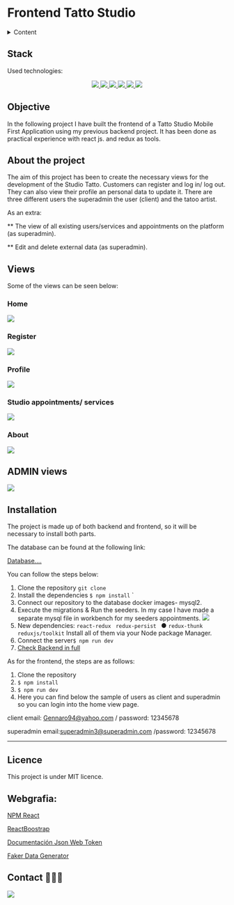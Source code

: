 # Frontend Tatto Studio

<details>
  <summary>Content</summary>
  <ol>
    <li><a href="#stack">Stack</a></li>
    <li><a href="#objective-">Objective</a></li>
    <li><a href="#about-the-project-🔎">About the project</a></li>
    <li><a href="#views">Views</a></li>
    <li><a href="#installation">Installation</a></li>
    <li><a href="#webgrafia">Webgrafia</a></li>
    <li><a href="#licence">Licence</a></li>
   <li><a href="#contacto">Contact</a></li>
  </ol>
</details>

## Stack

Used technologies:

<div align="center">

<a href="https://www.reactjs.com/">
    <img src= "https://img.shields.io/badge/React-20232A?style=for-the-badge&logo=react&logoColor=61DAFB"/>
</a>
 <a href="https://redux.js.org/">
    <img src= "https://user-images.githubusercontent.com/121863208/227808568-89a147ae-a047-4b1c-8065-9de44bd9bcb2.svg"/>
</a>
<a href="https://nodejs.org/en">
    <img src= "https://user-images.githubusercontent.com/121863208/227808607-7170e528-cc5d-4a04-a7ec-edfad90e2a1e.svg"/>
</a>
<a href="https://react-bootstrap.github.io/">
    <img src= "https://user-images.githubusercontent.com/121863208/227808594-021a15ab-7e14-454b-b977-4a5ade8287ed.svg"/>
</a>
<a href="https://developer.mozilla.org/es/docs/Web/CSS">
    <img src= "https://user-images.githubusercontent.com/121863208/227808642-a8dcfecb-74b9-4796-8b2b-7bfe5cf1b4ba.svg"/>
</a>
<a href="https://nextjs.org/">
    <img src= "https://user-images.githubusercontent.com/121863208/227808660-c8b59b3d-34bd-446f-83e1-8157f5a09b98.svg"/>
</a>
</div>

## Objective

In the following project I have built the frontend of a Tatto Studio Mobile First Application using my previous backend project. It has been done as practical experience with react js. and redux as tools.

## About the project

The aim of this project has been to create the necessary views for the development of the Studio Tatto. Customers can register and log in/ log out.
They can also view their profile an personal data to update it. There are three different users the superadmin the user (client) and the tatoo artist.

As an extra:

\*\* The view of all existing users/services and appointments on the platform (as superadmin).

\*\* Edit and delete external data (as superadmin).

## Views

Some of the views can be seen below:

### Home

<img src="./public/home.png">

### Register

<img src="./public/register.png">

### Profile

<img src="#">

### Studio appointments/ services

<img src="./public/services.png">

### About

<img src="./public/about.png">

## ADMIN views

<img src="./public/adminview.png">

## Installation

The project is made up of both backend and frontend, so it will be necessary to install both parts.

The database can be found at the following link:

[Database....]()

You can follow the steps below:

1. Clone the repository `git clone`
2. Install the dependencies `$ npm install` `
3. Connect our repository to the database docker images- mysql2.
4. Execute the migrations & Run the seeders. In my case I have made a separate mysql file in workbench for my seeders appointments. 
   <img src="./public/db.png">
5. New dependencies: `react-redux ` `redux-persist ` ● `redux-thunk `
   ` reduxjs/toolkit` Install all of them via your Node package Manager.
6. Connect the server`$ npm run dev`
7. <a href="https://github.com/Maricode-40/Studiotatto-backend"> Check Backend in full </a>

</a>

As for the frontend, the steps are as follows:

1. Clone the repository
2. `$ npm install`
3. `$ npm run dev`
4. Here you can find below the sample of users as client and superadmin so you can login into the home view page.

client email: Gennaro94@yahoo.com
/ password: 12345678

superadmin email:superadmin3@superadmin.com /password: 12345678

---

## Licence

This project is under MIT licence.

## Webgrafia:

<a href="https://www.npmjs.com/package/react" target="_blank"> NPM React </a>

<a href="https://react-bootstrap.netlify.app/" target="_blank"> ReactBoostrap </a>

<a href="https://jwt.io/" target="_blank"> Documentación Json Web Token</a>

<a href="https://fakerjs.dev/" target="_blank"> Faker Data Generator </a>

## Contact 👩🏽‍💻

<a href="https://www.linkedin.com/in/marissarico" target="_blank"> <img src="https://img.shields.io/badge/-LinkedIn-%230077B5?style=for-the-badge&logo=linkedin&logoColor=white" target="_blank"></a>
